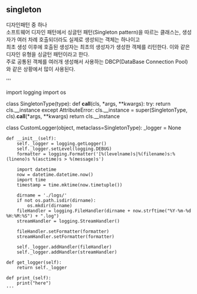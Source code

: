 ## singleton
디자인패턴 중 하나  
소프트웨어 디자인 패턴에서 싱글턴 패턴(Singleton pattern)을 따르는 클래스는, 생성자가 여러 차례 호출되더라도 실제로 생성되는 객체는 하나이고    
최초 생성 이후에 호출된 생성자는 최초의 생성자가 생성한 객체를 리턴한다. 이와 같은 디자인 유형을 싱글턴 패턴이라고 한다.    
주로 공통된 객체를 여러개 생성해서 사용하는 DBCP(DataBase Connection Pool)와 같은 상황에서 많이 사용된다.


'''   

import logging
import os


class SingletonType(type):
    def __call__(cls, *args, **kwargs):
        try:
            return cls.__instance
        except AttributeError:
            cls.__instance = super(SingletonType, cls).__call__(*args, **kwargs)
            return cls.__instance


class CustomLogger(object, metaclass=SingletonType):
    _logger = None

    def __init__(self):
        self._logger = logging.getLogger()
        self._logger.setLevel(logging.DEBUG)
        formatter = logging.Formatter('[%(levelname)s|%(filename)s:%(lineno)s %(asctime)s > %(message)s')

        import datetime
        now = datetime.datetime.now()
        import time
        timestamp = time.mktime(now.timetuple())

        dirname = './logs/'
        if not os.path.isdir(dirname):
            os.mkdir(dirname)
        fileHandler = logging.FileHandler(dirname + now.strftime("%Y-%m-%d %H:%M:%S") + ".log")
        streamHandler = logging.StreamHandler()

        fileHandler.setFormatter(formatter)
        streamHandler.setFormatter(formatter)

        self._logger.addHandler(fileHandler)
        self._logger.addHandler(streamHandler)

    def get_logger(self):
        return self._logger

    def print_(self):
        print("here")   
    '''


